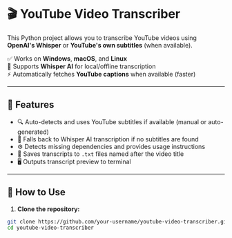 # 🎬 YouTube Video Transcriber

This Python project allows you to transcribe YouTube videos using **OpenAI's Whisper** or **YouTube's own subtitles** (when available).

✅ Works on **Windows**, **macOS**, and **Linux**  
🧠 Supports **Whisper AI** for local/offline transcription  
⚡ Automatically fetches **YouTube captions** when available (faster)

---

## 🔧 Features

- 🔍 Auto-detects and uses YouTube subtitles if available (manual or auto-generated)
- 🧠 Falls back to Whisper AI transcription if no subtitles are found
- ⚙️ Detects missing dependencies and provides usage instructions
- 📁 Saves transcripts to `.txt` files named after the video title
- 🖥️ Outputs transcript preview to terminal

---

## 🚀 How to Use

1. **Clone the repository:**

```bash
git clone https://github.com/your-username/youtube-video-transcriber.git
cd youtube-video-transcriber
